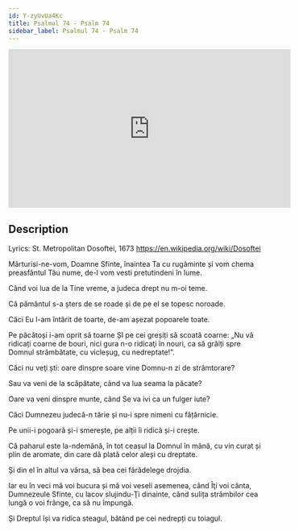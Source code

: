 ```yaml
---
id: Y-zyUvUa4Kc
title: Psalmul 74 - Psalm 74
sidebar_label: Psalmul 74 - Psalm 74
---
```


<iframe
  width="560"
  height="315"
  src="https://www.youtube.com/embed/Y-zyUvUa4Kc"
  title="YouTube video player"
  frameborder="0"
  allow="accelerometer; autoplay; clipboard-write; encrypted-media; gyroscope; picture-in-picture; web-share"
  referrerpolicy="strict-origin-when-cross-origin"
  allowfullscreen
></iframe>

## Description

Lyrics: St. Metropolitan Dosoftei, 1673
https://en.wikipedia.org/wiki/Dosoftei

Mărturisi-ne-vom, Doamne Sfinte, 
înaintea Ta cu rugăminte 
și vom chema preasfântul Tău nume, 
de-l vom vesti pretutindeni în lume. 

Când voi lua de la Tine vreme, 
a judeca drept nu m-oi teme. 

Că pământul s-a șters de se roade 
și de pe el se topesc noroade. 

Căci Eu l-am întărit de toarte, 
de-am așezat popoarele toate. 

Pe păcătoși i-am oprit să toarne 
ȘI pe cei greșiți să scoată coarne: 
„Nu vă ridicați coarne de bouri, 
nici gura n-o ridicaţi în nouri, 
ca să grăiți spre Domnul strâmbătate, 
cu vicleșug, cu nedreptate!”. 

Căci nu veţi ști: oare dinspre soare 
vine Domnu-n zi de strâmtorare? 

Sau va veni de la scăpătate, 
când va lua seama la păcate? 

Oare va veni dinspre munte, 
când Se va ivi ca un fulger iute? 

Căci Dumnezeu judecă-n tărie 
și nu-i spre nimeni cu fățărnicie. 

Pe unii-i pogoară și-i smerește, 
pe alții îi ridică și-i crește. 

Că paharul este la-ndemână, 
în tot ceasul la Domnul în mână, 
cu vin curat și plin de aromate, 
din care dă plată celor aleși cu dreptate. 

Și din el în altul va vărsa, 
să bea cei fărădelege drojdia. 

Iar eu în veci mă voi bucura 
și mă voi veseli asemenea, 
când Îţi voi cânta, Dumnezeule Sfinte, 
cu lacov slujindu-Ţi dinainte, 
când sulița strâmbilor cea lungă 
o voi frânge, ca să nu împungă. 

Și Dreptul își va ridica steagul, 
bătând pe cei nedrepți cu toiagul.
